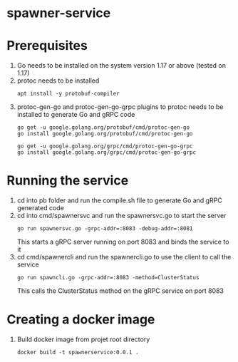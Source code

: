 # spawner-service

# Prerequisites
1. Go needs to be installed on the system version 1.17 or above (tested on 1.17)
2. protoc needs to be installed
    ```
    apt install -y protobuf-compiler
    ```
3. protoc-gen-go and protoc-gen-go-grpc plugins to protoc needs to be installed to generate Go and gRPC code
    ```
    go get -u google.golang.org/protobuf/cmd/protoc-gen-go
    go install google.golang.org/protobuf/cmd/protoc-gen-go
    
    go get -u google.golang.org/grpc/cmd/protoc-gen-go-grpc
    go install google.golang.org/grpc/cmd/protoc-gen-go-grpc
    ```

# Running the service
1. cd into pb folder and run the compile.sh file to generate Go and gRPC generated code
2. cd into cmd/spawnersvc and run the spawnersvc.go to start the server
    ```
    go run spawnersvc.go -grpc-addr=:8083 -debug-addr=:8081
    ```
    This starts a gRPC server running on port 8083 and binds the service to it
3. cd cmd/spawnercli and run the spawnercli.go to use the client to call the service
    ```
    go run spawncli.go -grpc-addr=:8083 -method=ClusterStatus
    ```
    This calls the ClusterStatus method on the gRPC service on port 8083

# Creating a docker image

1. Build docker image from projet root directory
    ```
    docker build -t spawnerservice:0.0.1 .
    ```